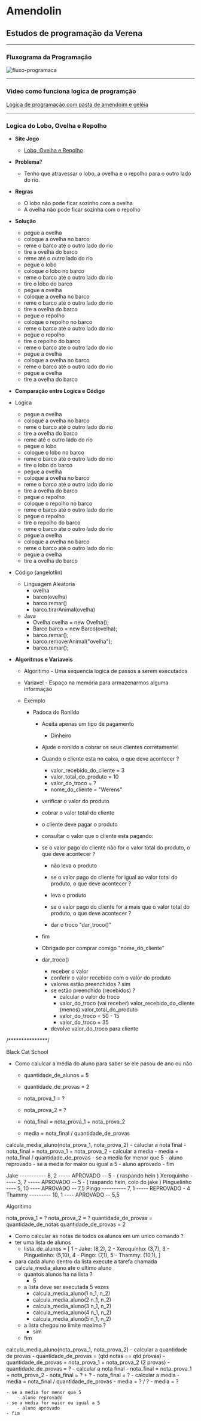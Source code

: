 # Amendolin
## Estudos de programação da Verena

---

### Fluxograma da Programação

![fluxo-programaca](./imagens/fluxo-programacao.png)

---

### Video como funciona logica de programção

[Logica de programação com pasta de amendoim e geléia](https://www.youtube.com/watch?v=mhGZRTbUUo8)


--- 

### Logica do Lobo, Ovelha e Repolho
- **Site Jogo**
    - [Lobo, Ovelha e Repolho](https://clubes.obmep.org.br/blog/112532-2/)

- **Problema**?
    - Tenho que atravessar o lobo, a ovelha e o repolho para o outro lado do rio.

- **Regras**
    - O lobo não pode ficar sozinho com a ovelha
    - A ovelha não pode ficar sozinha com o repolho

- **Solução**
    - ⁠pegue a ovelha
    - ⁠coloque a ovelha no barco
    - ⁠reme o barco até o outro lado do rio
    - ⁠tire a ovelha do barco
    - ⁠reme até o outro lado do rio
    - ⁠pegue o lobo
    - ⁠coloque o lobo no barco
    - ⁠reme o barco até o outro lado do rio
    - ⁠tire o lobo do barco
    - ⁠pegue a ovelha
    - ⁠coloque a ovelha no barco
    - ⁠reme o barco até o outro lado do rio
    - ⁠tire a ovelha do barco
    - ⁠pegue o repolho
    - ⁠coloque o repolho no barco
    - ⁠reme o barco até o outro lado do rio
    - ⁠pegue o repolho
    - ⁠tire o repolho do barco
    - ⁠reme o barco ate o outro lado do rio
    - ⁠pegue a ovelha
    - ⁠coloque a ovelha no barco
    - ⁠reme o barco até o outro lado do rio
    - ⁠pegue a ovelha
    - ⁠tire a ovelha do barco

- **Comparação entre Logica e Código**
- Lógica
    - ⁠pegue a ovelha
    - ⁠coloque a ovelha no barco
    - ⁠reme o barco até o outro lado do rio
    - ⁠tire a ovelha do barco
    - ⁠reme até o outro lado do rio
    - ⁠pegue o lobo
    - ⁠coloque o lobo no barco
    - ⁠reme o barco até o outro lado do rio
    - ⁠tire o lobo do barco
    - ⁠pegue a ovelha
    - ⁠coloque a ovelha no barco
    - ⁠reme o barco até o outro lado do rio
    - ⁠tire a ovelha do barco
    - ⁠pegue o repolho
    - ⁠coloque o repolho no barco
    - ⁠reme o barco até o outro lado do rio
    - ⁠pegue o repolho
    - ⁠tire o repolho do barco
    - ⁠reme o barco ate o outro lado do rio
    - ⁠pegue a ovelha
    - ⁠coloque a ovelha no barco
    - ⁠reme o barco até o outro lado do rio
    - ⁠pegue a ovelha
    - ⁠tire a ovelha do barco

- Código (angelotlin)
    - Linguagem Aleatoria
        - ovelha
        - barco(ovelha)
        - barco.remar()
        - barco.tirarAnimal(ovelha)
    - Java
        - Ovelha ovelha = new Ovelha();
        - Barco barco = new Barco(ovelha);
        - barco.remar();
        - barco.removerAnimal("ovelha");
        - barco.remar();

- **Algoritmos e Variaveis**
    - Algoritimo - Uma sequencia logica de passos a serem executados
    - Variavel - Espaço na memória para armazenarmos alguma informação

    - Exemplo
        - Padoca do Ronildo
            - Aceita apenas um tipo de pagamento
                - Dinheiro

            - Ajude o ronildo a cobrar os seus clientes corretamente!

            - Quando o cliente esta no caixa, o que deve acontecer ?
                - valor_recebido_do_cliente = 3
                - valor_total_do_produto = 10
                - valor_do_troco = ?
                - nome_do_cliente = "Werens"

            - verificar o valor do produto
            - cobrar o valor total do cliente
            - o cliente deve pagar o produto 
            - consultar o valor que o cliente esta pagando:
                
            - se o valor pago do cliente não for o valor total do produto, o que deve acontecer ?
                - não leva o produto

                - se o valor pago do cliente for igual ao valor total do produto, o que deve acontecer ?
                - leva o produto

                - se o valor pago do cliente for a mais que o valor total do produto, o que deve acontecer ?
                - dar o troco "dar_troco()"
            
            - fim
            - Obrigado por comprar comigo "nome_do_cliente"

            - dar_troco()
                - receber o valor
                - conferir o valor recebido com o valor do produto
                - valores estão preenchidos ? sim
                - se estão preenchido (recebidos) ?
                    - calcular o valor do troco
                    - valor_do_troco (vai receber) valor_recebido_do_cliente (menos) valor_total_do_produto
                    - valor_do_troco = 50 - 15
                    - valor_do_troco = 35
                - devolve valor_do_troco para cliente

/***************/

Black Cat School

- Como calulcar a média do aluno para saber se ele pasou de ano ou não

    - quantidade_de_alunos = 5

    - quantidade_de_provas = 2

    - nota_prova_1 = ?
    - nota_prova_2 = ?

    - nota_final = nota_prova_1 + nota_prova_2

    - media = nota_final / quantidade_de_provas


calcula_media_aluno(nota_prova_1, nota_prova_2)
    - caluclar a nota final
        - nota_final = nota_prova_1 + nota_prova_2
    - calcular a media
        - media = nota_final / quantidade_de_provas
    - se a media for menor que 5
        - aluno reprovado
    - se a media for maior ou igual a 5
        - aluno aprovado
    - fim

Jake ----------- 8, 2 ----- APROVADO -- 5 - ( raspando hein )
Xeroquinho ----- 3, 7 ----- APROVADO -- 5 - ( raspando hein, colo do jake )
Pinguelinho ---- 5, 10 ---- APROVADO -- 7,5
Pingo ---------- 7, 1 ----- REPROVADO - 4
Thammy --------- 10, 1 ---- APROVADO -- 5,5

Algoritimo


nota_prova_1 = ?
nota_prova_2 = ?
quantidade_de_provas = quantidade_de_notas
quantidade_de_provas = 2


- Como calcular as notas de todos os alunos em um unico comando ?
- ter uma lista de alunos
    - lista_de_alunos = [
                            1 - Jake: (8,2),
                            2 - Xeroquinho: (3,7),
                            3 - Pinguelinho: (5,10),
                            4 - Pingo: (7,1),
                            5 - Thammy: (10,1),
                        ]
- para cada aluno dentro da lista execute a tarefa chamada calcula_media_aluno ate o ultimo aluno
    - quantos alunos ha na lista ?
        - 5
    - a lista deve ser executada 5 vezes
        - calcula_media_aluno(1 n_1, n_2)
        - calcula_media_aluno(2 n_1, n_2)
        - calcula_media_aluno(3 n_1, n_2)
        - calcula_media_aluno(4 n_1, n_2)
        - calcula_media_aluno(5 n_1, n_2)
    - a lista chegou no limite maximo ?
        - sim
    - fim
    

calcula_media_aluno(nota_prova_1, nota_prova_2)
    - calcular a quantidade de provas
        - quantidade_de_provas = (qtd notas == qtd provas)
        - quantidade_de_provas = nota_prova_1 + nota_prova_2 (2 provas)
        - quantidade_de_provas = ?
    - calcular a nota final
        - nota_final = nota_prova_1 + nota_prova_2
        - nota_final = ? + ?
        - nota_final = ?
    - calcular a media
        - media = nota_final / quantidade_de_provas
        - media = ? / ?
        - media = ?

    - se a media for menor que 5
        - aluno reprovado
    - se a media for maior ou igual a 5
        - aluno aprovado
    - fim
